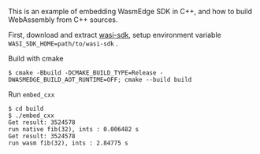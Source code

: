 This is an example of embedding WasmEdge SDK in C++, and how to build WebAssembly from C++ sources.

First, download and extract [wasi-sdk](https://github.com/WebAssembly/wasi-sdk/releases), setup environment variable `WASI_SDK_HOME=path/to/wasi-sdk` .

Build with cmake
```
$ cmake -Bbuild -DCMAKE_BUILD_TYPE=Release -DWASMEDGE_BUILD_AOT_RUNTIME=OFF; cmake --build build
```

Run `embed_cxx`
```
$ cd build
$ ./embed_cxx
Get result: 3524578
run native fib(32), ints : 0.006482 s
Get result: 3524578
run wasm fib(32), ints : 2.84775 s
```
